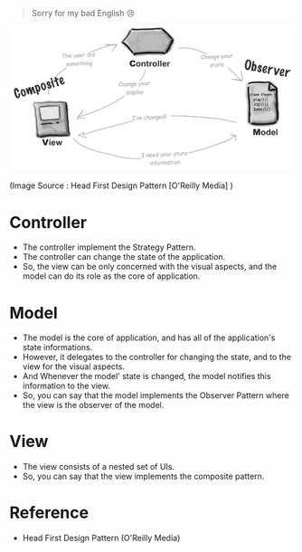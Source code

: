 


> Sorry for my bad English 😢

![class-diagram](class-diagram.png)

(Image Source : Head First Design Pattern [O'Reilly Media] )

# **C**ontroller

- The controller implement the Strategy Pattern.
- The controller can change the state of the application.
- So, the view can be only concerned with the visual aspects, and the model can do its role as the core of application.


# **M**odel
- The model is the core of application, and has all of the application's state informations.
- However, it delegates to the controller for changing the state, and to the view for the visual aspects.
- And Whenever the model' state is changed, the model notifies this information to the view. 
- So, you can say that the model implements the Observer Pattern where the view is the observer of the model.


# **V**iew
- The view consists of a nested set of UIs.
- So, you can say that the view implements the composite pattern.





# Reference

- Head First Design Pattern (O'Reilly Media)

